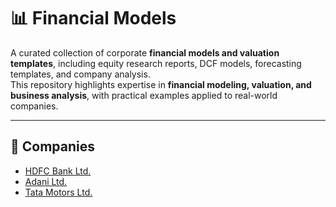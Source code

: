 # 📊 Financial Models

A curated collection of corporate **financial models and valuation templates**, including equity research reports, DCF models, forecasting templates, and company analysis.  
This repository highlights expertise in **financial modeling, valuation, and business analysis**, with practical examples applied to real-world companies.  

---

## 🏢 Companies

- [HDFC Bank Ltd.](./Models/HDFC_Bank_Financial_Model.pdf)  
- [Adani Ltd.](./Models/Adani_Enterprise_Financial-Model.pdf)  
- [Tata Motors Ltd.](./Models/Tata_Motors_Ltd_Financial-Model.pdf)  
